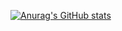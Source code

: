 [![Anurag's GitHub stats](https://github-readme-stats.vercel.app/api?ohhongseok=anuraghazra&show_icons=true&theme=shades-of-purple)](https://github.com/anuraghazra/github-readme-stats)

